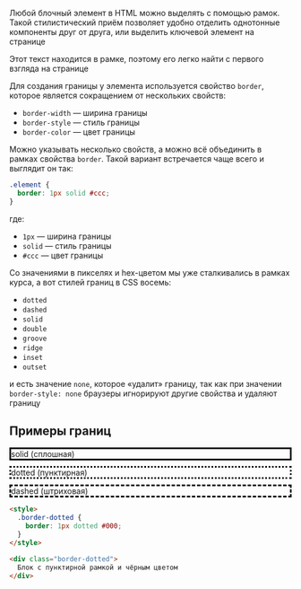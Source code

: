 
Любой блочный элемент в HTML можно выделять с помощью рамок. Такой стилистический приём позволяет удобно отделить однотонные компоненты друг от друга, или выделить ключевой элемент на странице

<div class="hexlet-basics-example my-3">
  <p class="m-0">Этот текст находится в рамке, поэтому его легко найти с первого взгляда на странице</p>
</div>

Для создания границы у элемента используется свойство `border`, которое является сокращением от нескольких свойств:

* `border-width` — ширина границы
* `border-style` — стиль границы
* `border-color` — цвет границы

Можно указывать несколько свойств, а можно всё объединить в рамках свойства `border`. Такой вариант встречается чаще всего и выглядит он так:

```css
.element {
  border: 1px solid #ccc;
}
```

где:

* `1px` — ширина границы
* `solid` — стиль границы
* `#ccc` — цвет границы

Со значениями в пикселях и hex-цветом мы уже сталкивались в рамках курса, а вот стилей границ в CSS восемь:

* `dotted`
* `dashed`
* `solid`
* `double`
* `groove`
* `ridge`
* `inset`
* `outset`

и есть значение `none`, которое «удалит» границу, так как при значении `border-style: none` браузеры игнорируют другие свойства и удаляют границу

## Примеры границ

<div style="border: 3px solid #000; margin-bottom: 10px;" class="p-2">
  solid (сплошная)
</div>
<div style="border: 3px dotted #000; margin-bottom: 10px;" class="p-2">
  dotted (пунктирная)
</div>
<div style="border: 3px dashed #000; margin-bottom: 10px;" class="p-2">
  dashed (штриховая)
</div>

```html
<style>
  .border-dotted {
    border: 1px dotted #000;
  }
</style>

<div class="border-dotted">
  Блок с пунктирной рамкой и чёрным цветом
</div>
```
